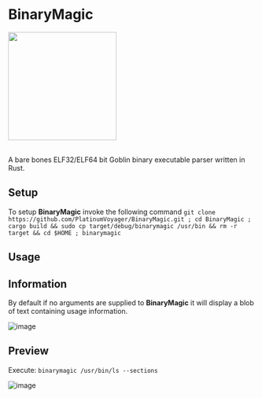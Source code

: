 # BinaryMagic
<img src="https://github.com/PlatinumVoyager/BinaryMagic/assets/116006542/3fbfead0-5b42-4c41-94fb-ec2bb8bda1f8" height=220 width=220/>

</br>
</br>

A bare bones ELF32/ELF64 bit Goblin binary executable parser written in Rust.

## Setup
To setup **BinaryMagic** invoke the following command `git clone https://github.com/PlatinumVoyager/BinaryMagic.git ; cd BinaryMagic ; cargo build && sudo cp target/debug/binarymagic /usr/bin && rm -r target && cd $HOME ; binarymagic`

## Usage

## Information
By default if no arguments are supplied to **BinaryMagic** it will display a blob of text containing usage information.

![image](https://github.com/PlatinumVoyager/BinaryMagic/assets/116006542/be0feb54-80ca-40a4-a547-ef213cd3f9d9)

## Preview
Execute: `binarymagic /usr/bin/ls --sections`
<br/>

![image](https://github.com/PlatinumVoyager/BinaryMagic/assets/116006542/adc031c3-b191-454d-a37e-f1c0d1813af0)

